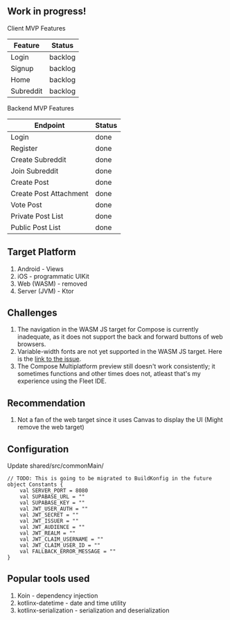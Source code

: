## Work in progress!

Client MVP Features

| Feature   | Status  |
|-----------|---------|
| Login     | backlog |
| Signup    | backlog |
| Home      | backlog |
| Subreddit | backlog |

Backend MVP Features

| Endpoint               | Status |
|------------------------|--------|
| Login                  | done   |
| Register               | done   |
| Create Subreddit       | done   |
| Join Subreddit         | done   |
| Create Post            | done   |
| Create Post Attachment | done   |
| Vote Post              | done   |
| Private Post List      | done   |
| Public Post List       | done   |

## Target Platform

1. Android - Views
2. iOS - programmatic UIKit
3. Web (WASM) - removed
4. Server (JVM) - Ktor

## Challenges

1. The navigation in the WASM JS target for Compose is currently inadequate, as it does not support the back and forward
   buttons of web browsers.
2. Variable-width fonts are not yet supported in the WASM JS target. Here is
   the [link to the issue](https://youtrack.jetbrains.com/issue/CMP-4635/Wasm-Variable-fonts-are-displayed-as).
3. The Compose Multiplatform preview still doesn't work consistently; it sometimes functions and other times does not,
   atleast that's my experience using the Fleet IDE.

## Recommendation

1. Not a fan of the web target since it uses Canvas to display the UI (Might remove the web target)

## Configuration

Update shared/src/commonMain/

```
// TODO: This is going to be migrated to BuildKonfig in the future
object Constants {
    val SERVER_PORT = 8080
    val SUPABASE_URL = ""
    val SUPABASE_KEY = ""
    val JWT_USER_AUTH = ""
    val JWT_SECRET = ""
    val JWT_ISSUER = ""
    val JWT_AUDIENCE = ""
    val JWT_REALM = ""
    val JWT_CLAIM_USERNAME = ""
    val JWT_CLAIM_USER_ID = ""
    val FALLBACK_ERROR_MESSAGE = ""
}
```

## Popular tools used

1. Koin - dependency injection
2. kotlinx-datetime - date and time utility
3. kotlinx-serialization - serialization and deserialization